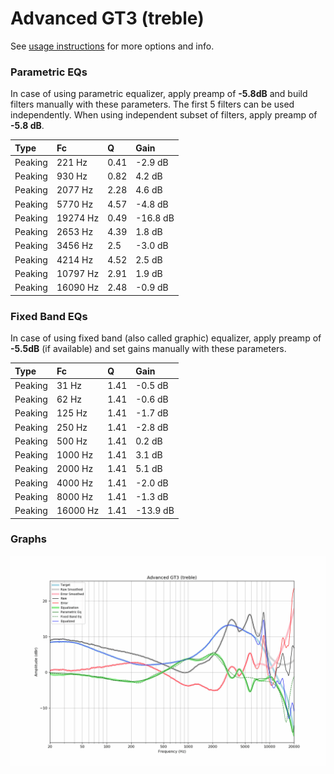 # Advanced GT3 (treble)
See [usage instructions](https://github.com/jaakkopasanen/AutoEq#usage) for more options and info.

### Parametric EQs
In case of using parametric equalizer, apply preamp of **-5.8dB** and build filters manually
with these parameters. The first 5 filters can be used independently.
When using independent subset of filters, apply preamp of **-5.8 dB**.

| Type    | Fc       |    Q | Gain     |
|:--------|:---------|:-----|:---------|
| Peaking | 221 Hz   | 0.41 | -2.9 dB  |
| Peaking | 930 Hz   | 0.82 | 4.2 dB   |
| Peaking | 2077 Hz  | 2.28 | 4.6 dB   |
| Peaking | 5770 Hz  | 4.57 | -4.8 dB  |
| Peaking | 19274 Hz | 0.49 | -16.8 dB |
| Peaking | 2653 Hz  | 4.39 | 1.8 dB   |
| Peaking | 3456 Hz  | 2.5  | -3.0 dB  |
| Peaking | 4214 Hz  | 4.52 | 2.5 dB   |
| Peaking | 10797 Hz | 2.91 | 1.9 dB   |
| Peaking | 16090 Hz | 2.48 | -0.9 dB  |

### Fixed Band EQs
In case of using fixed band (also called graphic) equalizer, apply preamp of **-5.5dB**
(if available) and set gains manually with these parameters.

| Type    | Fc       |    Q | Gain     |
|:--------|:---------|:-----|:---------|
| Peaking | 31 Hz    | 1.41 | -0.5 dB  |
| Peaking | 62 Hz    | 1.41 | -0.6 dB  |
| Peaking | 125 Hz   | 1.41 | -1.7 dB  |
| Peaking | 250 Hz   | 1.41 | -2.8 dB  |
| Peaking | 500 Hz   | 1.41 | 0.2 dB   |
| Peaking | 1000 Hz  | 1.41 | 3.1 dB   |
| Peaking | 2000 Hz  | 1.41 | 5.1 dB   |
| Peaking | 4000 Hz  | 1.41 | -2.0 dB  |
| Peaking | 8000 Hz  | 1.41 | -1.3 dB  |
| Peaking | 16000 Hz | 1.41 | -13.9 dB |

### Graphs
![](./Advanced%20GT3%20(treble).png)
